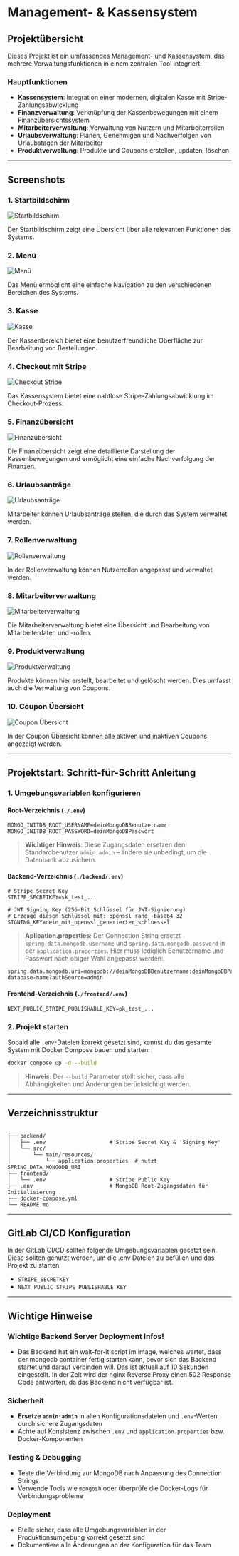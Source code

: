 # Management- & Kassensystem

## Projektübersicht

Dieses Projekt ist ein umfassendes Management- und Kassensystem, das mehrere Verwaltungsfunktionen in einem zentralen Tool integriert.

### Hauptfunktionen

- **Kassensystem**: Integration einer modernen, digitalen Kasse mit Stripe-Zahlungsabwicklung
- **Finanzverwaltung**: Verknüpfung der Kassenbewegungen mit einem Finanzübersichtssystem
- **Mitarbeiterverwaltung**: Verwaltung von Nutzern und Mitarbeiterrollen
- **Urlaubsverwaltung**: Planen, Genehmigen und Nachverfolgen von Urlaubstagen der Mitarbeiter
- **Produktverwaltung**: Produkte und Coupons erstellen, updaten, löschen

---

## Screenshots

### 1. **Startbildschirm**

![Startbildschirm](path/to/startbildschirm.jpg)

Der Startbildschirm zeigt eine Übersicht über alle relevanten Funktionen des Systems.

### 2. **Menü**

![Menü](path/to/menu.jpg)

Das Menü ermöglicht eine einfache Navigation zu den verschiedenen Bereichen des Systems.

### 3. **Kasse**

![Kasse](path/to/kasse.jpg)

Der Kassenbereich bietet eine benutzerfreundliche Oberfläche zur Bearbeitung von Bestellungen.

### 4. **Checkout mit Stripe**

![Checkout Stripe](path/to/checkout-stripe.jpg)

Das Kassensystem bietet eine nahtlose Stripe-Zahlungsabwicklung im Checkout-Prozess.

### 5. **Finanzübersicht**

![Finanzübersicht](path/to/finanzuebersicht.jpg)

Die Finanzübersicht zeigt eine detaillierte Darstellung der Kassenbewegungen und ermöglicht eine einfache Nachverfolgung der Finanzen.

### 6. **Urlaubsanträge**

![Urlaubsanträge](path/to/urlaubsantraege.jpg)

Mitarbeiter können Urlaubsanträge stellen, die durch das System verwaltet werden.

### 7. **Rollenverwaltung**

![Rollenverwaltung](path/to/rollenverwaltung.jpg)

In der Rollenverwaltung können Nutzerrollen angepasst und verwaltet werden.

### 8. **Mitarbeiterverwaltung**

![Mitarbeiterverwaltung](path/to/mitarbeiterverwaltung.jpg)

Die Mitarbeiterverwaltung bietet eine Übersicht und Bearbeitung von Mitarbeiterdaten und -rollen.

### 9. **Produktverwaltung**

![Produktverwaltung](path/to/produktverwaltung.jpg)

Produkte können hier erstellt, bearbeitet und gelöscht werden. Dies umfasst auch die Verwaltung von Coupons.

### 10. **Coupon Übersicht**

![Coupon Übersicht](path/to/coupon-uebersicht.jpg)

In der Coupon Übersicht können alle aktiven und inaktiven Coupons angezeigt werden.

---

## Projektstart: Schritt-für-Schritt Anleitung

### 1. Umgebungsvariablen konfigurieren

#### Root-Verzeichnis (`./.env`)

```env
MONGO_INITDB_ROOT_USERNAME=deinMongoDBBenutzername
MONGO_INITDB_ROOT_PASSWORD=deinMongoDBPasswort
```

> **Wichtiger Hinweis**: Diese Zugangsdaten ersetzen den Standardbenutzer `admin:admin` – ändere sie unbedingt, um die Datenbank abzusichern.

#### Backend-Verzeichnis (`./backend/.env`)

```env
# Stripe Secret Key
STRIPE_SECRETKEY=sk_test_...

# JWT Signing Key (256-Bit Schlüssel für JWT-Signierung)
# Erzeuge diesen Schlüssel mit: openssl rand -base64 32
SIGNING_KEY=dein_mit_openssl_generierter_schluessel
```

> **Aplication.properties**: Der Connection String ersetzt `spring.data.mongodb.username` und `spring.data.mongodb.password` in der `application.properties`. Hier muss lediglich Benutzername und Passwort nach obiger Wahl angepasst werden:

```properties
spring.data.mongodb.uri=mongodb://deinMongoDBBenutzername:deinMongoDBPasswort@mongo:27017/your-database-name?authSource=admin
```

#### Frontend-Verzeichnis (`./frontend/.env`)

```env
NEXT_PUBLIC_STRIPE_PUBLISHABLE_KEY=pk_test_...
```

### 2. Projekt starten

Sobald alle `.env`-Dateien korrekt gesetzt sind, kannst du das gesamte System mit Docker Compose bauen und starten:

```bash
docker compose up -d --build
```

> **Hinweis**: Der `--build` Parameter stellt sicher, dass alle Abhängigkeiten und Änderungen berücksichtigt werden.

---

## Verzeichnisstruktur

```
.
├── backend/
│   ├── .env                    # Stripe Secret Key & 'Signing Key'
│   └── src/
│       └── main/resources/
│           └── application.properties  # nutzt SPRING_DATA_MONGODB_URI
├── frontend/
│   └── .env                    # Stripe Public Key
├── .env                        # MongoDB Root-Zugangsdaten für Initialisierung
├── docker-compose.yml
└── README.md
```

---

## GitLab CI/CD Konfiguration

In der GitLab CI/CD sollten folgende Umgebungsvariablen gesetzt sein. Diese sollten genutzt werden, um die .env Dateien zu befüllen und das Projekt zu starten.

- `STRIPE_SECRETKEY`
- `NEXT_PUBLIC_STRIPE_PUBLISHABLE_KEY`

---

## Wichtige Hinweise

### Wichtige Backend Server Deployment Infos!
- Das Backend hat ein wait-for-it script im image, welches wartet, dass der mongodb container fertig starten kann, bevor sich das Backend startet und darauf verbinden will. Das ist aktuell auf 10 Sekunden eingestellt. In der Zeit wird der nginx Reverse Proxy einen 502 Response Code antworten, da das Backend nicht verfügbar ist.

### Sicherheit
- **Ersetze `admin:admin`** in allen Konfigurationsdateien und `.env`-Werten durch sichere Zugangsdaten
- Achte auf Konsistenz zwischen `.env` und `application.properties` bzw. Docker-Komponenten

### Testing & Debugging
- Teste die Verbindung zur MongoDB nach Anpassung des Connection Strings
- Verwende Tools wie `mongosh` oder überprüfe die Docker-Logs für Verbindungsprobleme

### Deployment
- Stelle sicher, dass alle Umgebungsvariablen in der Produktionsumgebung korrekt gesetzt sind
- Dokumentiere alle Änderungen an der Konfiguration für das Team

